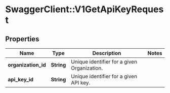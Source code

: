 # SwaggerClient::V1GetApiKeyRequest

## Properties
Name | Type | Description | Notes
------------ | ------------- | ------------- | -------------
**organization_id** | **String** | Unique identifier for a given Organization. | 
**api_key_id** | **String** | Unique identifier for a given API key. | 

